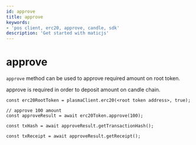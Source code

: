 ```yaml
---
id: approve
title: approve
keywords: 
- 'pos client, erc20, approve, candle, sdk'
description: 'Get started with maticjs'
---
```


# approve

`approve` method can be used to approve required amount on root token.

approve is required in order to deposit amount on candle chain.

```
const erc20RootToken = plasmaClient.erc20(<root token address>, true);

// approve 100 amount
const approveResult = await erc20Token.approve(100);

const txHash = await approveResult.getTransactionHash();

const txReceipt = await approveResult.getReceipt();

```
